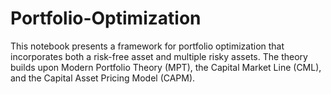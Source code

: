 # Portfolio-Optimization
This notebook presents a framework for portfolio optimization that incorporates both a risk-free asset and multiple risky assets. The theory builds upon Modern Portfolio Theory (MPT), the Capital Market Line (CML), and the Capital Asset Pricing Model (CAPM).
